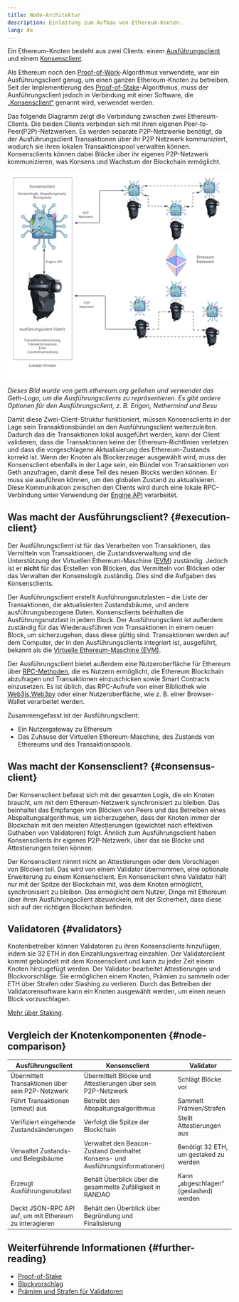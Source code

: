```yaml
---
title: Node-Architektur
description: Einleitung zum Aufbau von Ethereum-Knoten.
lang: de
---
```


Ein Ethereum-Knoten besteht aus zwei Clients: einem [Ausführungsclient](/developers/docs/nodes-and-clients/#execution-clients) und einem [Konsensclient](/developers/docs/nodes-and-clients/#consensus-clients).

Als Ethereum noch den [Proof-of-Work](/developers/docs/consensus-mechanisms/pow/)-Algorithmus verwendete, war ein Ausführungsclient genug, um einen ganzen Ethereum-Knoten zu betreiben. Seit der Implementierung des [Proof-of-Stake](/developers/docs/consensus-mechanisms/pow/)-Algorithmus, muss der Ausführungsclient jedoch in Verbindung mit einer Software, die [„Konsensclient“](/developers/docs/nodes-and-clients/#consensus-clients) genannt wird, verwendet werden.

Das folgende Diagramm zeigt die Verbindung zwischen zwei Ethereum-Clients. Die beiden Clients verbinden sich mit ihren eigenen Peer-to-Peer(P2P)-Netzwerken. Es werden separate P2P-Netzwerke benötigt, da der Ausführungsclient Transaktionen über ihr P2P Netzwerk kommuniziert, wodurch sie ihren lokalen Transaktionspool verwalten können. Konsensclients können dabei Blöcke über ihr eigenes P2P-Netzwerk kommunizieren, was Konsens und Wachstum der Blockchain ermöglicht.

![](node-architecture-text-background.png)

_Dieses Bild wurde von geth.ethereum.org geliehen und verwendet das Geth-Logo, um die Ausführungsclients zu repräsentieren. Es gibt andere Optionen für den Ausführungsclient, z. B. Erigon, Nethermind und Besu_

Damit diese Zwei-Client-Struktur funktioniert, müssen Konsensclients in der Lage sein Transaktionsbündel an den Ausführungsclient weiterzuleiten. Dadurch das die Transaktionen lokal ausgeführt werden, kann der Client validieren, dass die Transaktionen keine der Ethereum-Richtlinien verletzen und dass die vorgeschlagene Aktualisierung des Ethereum-Zustands korrekt ist. Wenn der Knoten als Blockerzeuger ausgewählt wird, muss der Konsensclient ebenfalls in der Lage sein, ein Bündel von Transaktionen von Geth anzufragen, damit diese Teil des neuen Blocks werden können. Er muss sie ausführen können, um den globalen Zustand zu aktualisieren. Diese Kommunikation zwischen den Clients wird durch eine lokale RPC-Verbindung unter Verwendung der [Engine API](https://github.com/ethereum/execution-apis/blob/main/src/engine/common.md) verarbeitet.

## Was macht der Ausführungsclient? \{#execution-client}

Der Ausführungsclient ist für das Verarbeiten von Transaktionen, das Vermitteln von Transaktionen, die Zustandsverwaltung und die Unterstützung der Virtuellen Ethereum-Maschine ([EVM](/developers/docs/evm/)) zuständig. Jedoch ist er **nicht** für das Erstellen von Blöcken, das Vermitteln von Blöcken oder das Verwalten der Konsenslogik zuständig. Dies sind die Aufgaben des Konsensclients.

Der Ausführungsclient erstellt Ausführungsnutzlasten – die Liste der Transaktionen, die aktualisierten Zustandsbäume, und andere ausführungsbezogene Daten. Konsensclients beinhalten die Ausführungsnutzlast in jedem Block. Der Ausführungsclient ist außerdem zuständig für das Wiederausführen von Transaktionen in einem neuen Block, um sicherzugehen, dass diese gültig sind. Transaktionen werden auf dem Computer, der in den Ausführungsclients integriert ist, ausgeführt, bekannt als die [Virtuelle Ethereum-Maschine (EVM)](/developers/docs/evm).

Der Ausführungsclient bietet außerdem eine Nutzeroberfläche für Ethereum über [RPC-Methoden](/developers/docs/apis/json-rpc), die es Nutzern ermöglicht, die Ethereum Blockchain abzufragen und Transaktionen einzuschicken sowie Smart Contracts einzusetzen. Es ist üblich, das RPC-Aufrufe von einer Bibliothek wie [Web3js](https://docs.web3js.org/),[Web3py](https://web3py.readthedocs.io/en/v5/) oder einer Nutzeroberfläche, wie z. B. einer Browser-Wallet verarbeitet werden.

Zusammengefasst ist der Ausführungsclient:

- Ein Nutzergateway zu Ethereum
- Das Zuhause der Virtuellen Ethereum-Maschine, des Zustands von Ethereums und des Transaktionspools.

## Was macht der Konsensclient? \{#consensus-client}

Der Konsensclient befasst sich mit der gesamten Logik, die ein Knoten braucht, um mit dem Ethereum-Netzwerk synchronisiert zu bleiben. Das beinhaltet das Empfangen von Blöcken von Peers und das Betreiben eines Abspaltungsalgorithmus, um sicherzugehen, dass der Knoten immer der Blockchain mit den meisten Attestierungen (gewichtet nach effektiven Guthaben von Validatoren) folgt. Ähnlich zum Ausführungsclient haben Konsensclients ihr eigenes P2P-Netzwerk, über das sie Blöcke und Attestierungen teilen können.

Der Konsensclient nimmt nicht an Attestierungen oder dem Vorschlagen von Blöcken teil. Das wird von einem Validator übernommen, eine optionale Erweiterung zu einem Konsensclient. Ein Konsensclient ohne Validator hält nur mit der Spitze der Blockchain mit, was dem Knoten ermöglicht, synchronisiert zu bleiben. Das ermöglicht dem Nutzer, Dinge mit Ethereum über ihren Ausführungsclient abzuwickeln, mit der Sicherheit, dass diese sich auf der richtigen Blockchain befinden.

## Validatoren \{#validators}

Knotenbetreiber können Validatoren zu ihren Konsensclients hinzufügen, indem sie 32 ETH in den Einzahlungsvertrag einzahlen. Der Validatorclient kommt gebündelt mit dem Konsensclient und kann zu jeder Zeit einem Knoten hinzugefügt werden. Der Validator bearbeitet Attestierungen und Blockvorschläge. Sie ermöglichen einem Knoten, Prämien zu sammeln oder ETH über Strafen oder Slashing zu verlieren. Durch das Betreiben der Validatorensoftware kann ein Knoten ausgewählt werden, um einen neuen Block vorzuschlagen.

[Mehr über Staking](/abstecken/).

## Vergleich der Knotenkomponenten \{#node-comparison}

| Ausführungsclient                                       | Konsensclient                                                                   | Validator                              |
| ------------------------------------------------------- | ------------------------------------------------------------------------------- | -------------------------------------- |
| Übermittelt Transaktionen über sein P2P-Netzwerk        | Übermittelt Blöcke und Attestierungen über sein P2P-Netzwerk                    | Schlägt Blöcke vor                     |
| Führt Transaktionen (erneut) aus                        | Betreibt den Abspaltungsalgorithmus                                             | Sammelt Prämien/Strafen                |
| Verifiziert eingehende Zustandsänderungen               | Verfolgt die Spitze der Blockchain                                              | Stellt Attestierungen aus              |
| Verwaltet Zustands- und Belegsbäume                     | Verwaltet den Beacon-Zustand (beinhaltet Konsens- und Ausführungsinformationen) | Benötigt 32 ETH, um gestaked zu werden |
| Erzeugt Ausführungsnutzlast                             | Behält Überblick über die gesammelte Zufälligkeit in RANDAO                     | Kann „abgeschlagen“ (geslashed) werden |
| Deckt JSON-RPC API auf, um mit Ethereum zu interagieren | Behält den Überblick über Begründung und Finalisierung                          |                                        |

## Weiterführende Informationen \{#further-reading}

- [Proof-of-Stake](/developers/docs/consensus-mechanisms/pos)
- [Blockvorschlag](/developers/docs/consensus-mechanisms/pos/block-proposal)
- [Prämien und Strafen für Validatoren](/developers/docs/consensus-mechanisms/pos/rewards-and-penalties)
